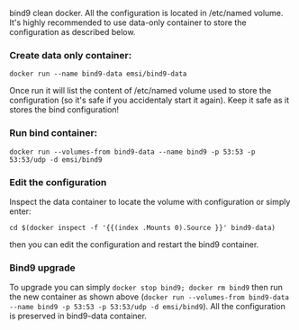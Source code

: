 bind9 clean docker.
All the configuration is located in /etc/named volume. It's highly recommended to use data-only container to store the configuration as described below.

### Create data only container:

`docker run --name bind9-data emsi/bind9-data`

Once run it will list the content of /etc/named volume used to store the configuration (so it's safe if you accidentaly start it again). Keep it safe as it stores the bind configuration!

### Run bind container:

`docker run --volumes-from bind9-data --name bind9 -p 53:53 -p 53:53/udp -d emsi/bind9`

### Edit the configuration
Inspect the data container to locate the volume with configuration or simply enter:

`cd $(docker inspect -f '{{(index .Mounts 0).Source }}' bind9-data)`

then you can edit the configuration and restart the bind9 container.

### Bind9 upgrade
To upgrade you can simply ```docker stop bind9; docker rm bind9``` then run the new container as shown above (`docker run --volumes-from bind9-data --name bind9 -p 53:53 -p 53:53/udp -d emsi/bind9`). All the configuration is preserved in bind9-data container.
